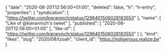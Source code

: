 {
  "date": "2020-08-20T12:56:00+01:00",
  "deleted": false,
  "h": "h-entry",
  "properties": {
    "syndication": [
      "https://twitter.com/kieranmch/status/1296401506028183553"
    ],
    "name": [
      "Like of @kieranmch's tweet"
    ],
    "published": [
      "2020-08-20T12:56:00+01:00"
    ],
    "like-of": [
      "https://twitter.com/kieranmch/status/1296401506028183553"
    ]
  },
  "kind": "likes",
  "slug": "2020/08/tzoah",
  "client_id": "https://indigenous.realize.be"
}
